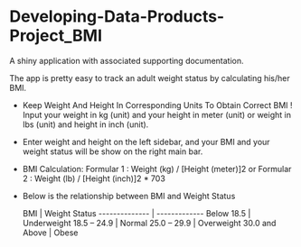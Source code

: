 Developing-Data-Products-Project_BMI
====================================

A shiny application with associated supporting documentation.


The app is pretty easy to track an adult weight status by calculating his/her BMI. 

* Keep Weight And Height In Corresponding Units To Obtain Correct BMI !
    Input your weight in kg (unit) and your height in meter (unit)
    or weight in lbs (unit) and height in inch (unit).


* Enter weight and height on the left sidebar, and your BMI and 
  your weight status will be show on the right main bar.


* BMI Calculation:
Formular 1 : Weight (kg) / [Height (meter)]2
or
Formular 2 : Weight (lb) / [Height (inch)]2 * 703


* Below is the relationship between BMI and Weight Status 

     BMI       | Weight Status
-------------- | -------------
Below 18.5     |  Underweight
18.5 – 24.9    |  Normal
25.0 – 29.9    |	Overweight
30.0 and Above |  Obese



